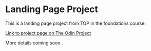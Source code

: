 # Landing Page Project

This is a landing page project from TOP in the foundations course.

[Link to project page on The Odin Project]([images/landing-page.png](https://www.theodinproject.com/lessons/foundations-landing-page))

More details coming soon..